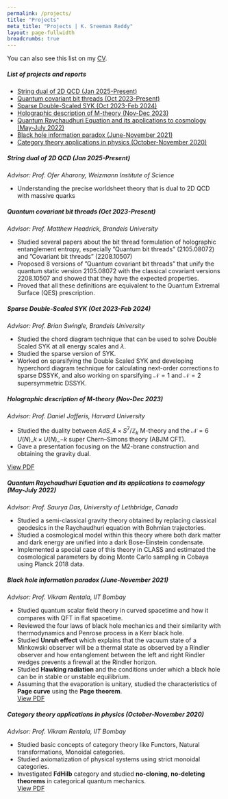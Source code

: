 ```yaml
---
permalink: /projects/
title: "Projects"
meta_title: "Projects | K. Sreeman Reddy"
layout: page-fullwidth
breadcrumbs: true
---
```

<script type="text/x-mathjax-config">
  MathJax.Hub.Config({
    tex2jax: {
      inlineMath: [ ['$','$'], ["\\(","\\)"] ],
      processEscapes: true
    }
  });
</script>
    
<script type="text/javascript"
        src="https://cdn.mathjax.org/mathjax/latest/MathJax.js?config=TeX-AMS-MML_HTMLorMML">
</script>
You can also see this list on my <a class="waves-effect waves-light btn" href='/files/CV.pdf' target="_blank">CV</a>.

<!-- omit in toc -->
##### List of projects and reports

- [String dual of 2D QCD (Jan 2025-Present)](#string-dual-of-2d-qcd-jan-2025-present)
- [Quantum covariant bit threads (Oct 2023-Present)](#quantum-covariant-bit-threads-oct-2023-present)
- [Sparse Double-Scaled SYK (Oct 2023-Feb 2024)](#sparse-double-scaled-syk-oct-2023-feb-2024)
- [Holographic description of M-theory (Nov-Dec 2023)](#holographic-description-of-m-theory-nov-dec-2023)
- [Quantum Raychaudhuri Equation and its applications to cosmology (May-July 2022)](#quantum-raychaudhuri-equation-and-its-applications-to-cosmology-may-july-2022)
- [Black hole information paradox (June-November 2021)](#black-hole-information-paradox-june-november-2021)
- [Category theory applications in physics (October-November 2020)](#category-theory-applications-in-physics-october-november-2020)

##### String dual of 2D QCD (Jan 2025-Present)

*Advisor: Prof. Ofer Aharony, Weizmann Institute of Science*
- Understanding the precise worldsheet theory that is dual to 2D QCD with massive quarks

##### Quantum covariant bit threads (Oct 2023-Present)

*Advisor: Prof. Matthew Headrick, Brandeis University*
- Studied several papers about the bit thread formulation of holographic entanglement entropy, especially
”Quantum bit threads” (2105.08072) and ”Covariant bit threads” (2208.10507)
- Proposed 8 versions of ”Quantum covariant bit threads” that unify the quantum static version 2105.08072 with the classical covariant versions 2208.10507 and showed that they have the expected properties.
- Proved that all these definitions are equivalent to the Quantum Extremal Surface (QES) prescription.

##### Sparse Double-Scaled SYK (Oct 2023-Feb 2024)

*Advisor: Prof. Brian Swingle, Brandeis University*
- Studied the chord diagram technique that can be used to solve Double Scaled SYK at all energy scales and $\lambda$.
- Studied the sparse version of SYK.
- Worked on sparsifying the Double Scaled SYK and developing hyperchord diagram technique for calculating next-order corrections to sparse DSSYK, and also working on sparsifying ${\mathcal N} = 1$ and ${\mathcal N} = 2$ supersymmetric DSSYK.

##### Holographic description of M-theory (Nov-Dec 2023)

*Advisor: Prof. Daniel Jafferis, Harvard University*
- Studied the duality between $AdS\_{4}\times S^{7}/\mathbb{Z}_{k}$ M-theory and the $\mathcal N = 6$ $U(N)\_k \times U(N)\_{-k}$ super Chern–Simons theory (ABJM CFT).
- Gave a presentation focusing on the M2-brane construction and obtaining the gravity dual.

<a href="https://ksr.onl/files/HdoMt.pdf" class="button" target="_blank">View PDF</a><br>

##### Quantum Raychaudhuri Equation and its applications to cosmology (May-July 2022)

*Advisor: Prof. Saurya Das, University of Lethbridge, Canada*
- Studied a semi-classical gravity theory obtained by replacing classical geodesics in the Raychaudhuri
equation with Bohmian trajectories.
- Studied a cosmological model within this theory where both dark matter and dark energy are unified
into a dark Bose-Einstein condensate.
- Implemented a special case of this theory in CLASS and estimated the cosmological parameters by
doing Monte Carlo sampling in Cobaya using Planck 2018 data.

##### Black hole information paradox (June-November 2021)

*Advisor: Prof. Vikram Rentala, IIT Bombay*
- Studied quantum scalar field theory in curved spacetime and how it compares with QFT in ﬂat spacetime.
- Reviewed the four laws of black hole mechanics and their similarity with thermodynamics and Penrose process in a Kerr black hole.
- Studied **Unruh effect** which explains that the vacuum state of a Minkowski observer will be a thermal state as observed by a Rindler observer and how entanglement between the left and right Rindler wedges prevents a firewall at the Rindler horizon.
- Studied **Hawking radiation** and the conditions under which a black hole can be in stable or unstable equilibrium.
- Assuming that the evaporation is unitary, studied the characteristics of **Page curve** using the **Page theorem**.<br>
<a href="https://github.com/IamSreeman/LaTeX/raw/master/BlackHoleInformationParadox.pdf" class="button" target="_blank">View PDF</a><br>

##### Category theory applications in physics (October-November 2020)
*Advisor: Prof. Vikram Rentala, IIT Bombay*
- Studied basic concepts of category theory like Functors, Natural transformations, Monoidal categories.
- Studied axiomatization of physical systems using strict monoidal categories.
- Investigated **FdHilb** category and studied **no-cloning, no-deleting theorems** in categorical quantum mechanics.<br>
<a href="https://github.com/iamsreeman/LaTeX/blob/master/CTAP.pdf" class="button"  target="_blank">View PDF</a><br>